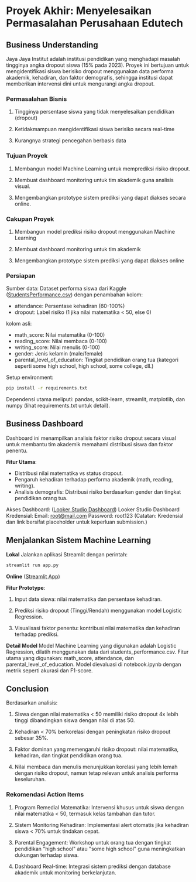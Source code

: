 # Proyek Akhir: Menyelesaikan Permasalahan Perusahaan Edutech

## Business Understanding
Jaya Jaya Institut adalah institusi pendidikan yang menghadapi masalah tingginya angka dropout siswa (15% pada 2023). Proyek ini bertujuan untuk mengidentifikasi siswa berisiko dropout menggunakan data performa akademik, kehadiran, dan faktor demografis, sehingga institusi dapat memberikan intervensi dini untuk mengurangi angka dropout.

### Permasalahan Bisnis
1. Tingginya persentase siswa yang tidak menyelesaikan pendidikan (dropout)

2. Ketidakmampuan mengidentifikasi siswa berisiko secara real-time

3. Kurangnya strategi pencegahan berbasis data

### Tujuan Proyek
1. Membangun model Machine Learning untuk memprediksi risiko dropout.

2. Membuat dashboard monitoring untuk tim akademik guna analisis visual.

3. Mengembangkan prototype sistem prediksi yang dapat diakses secara online.

### Cakupan Proyek
1. Membangun model prediksi risiko dropout menggunakan Machine Learning

2. Membuat dashboard monitoring untuk tim akademik

3. Mengembangkan prototype sistem prediksi yang dapat diakses online

### Persiapan
Sumber data: Dataset performa siswa dari Kaggle ([StudentsPerformance.csv](https://www.kaggle.com/datasets/spscientist/students-performance-in-exams)) dengan penambahan kolom:
- attendance: Persentase kehadiran (60-100%)
- dropout: Label risiko (1 jika nilai matematika < 50, else 0)

kolom asli:
- math_score: Nilai matematika (0-100)
- reading_score: Nilai membaca (0-100)
- writing_score: Nilai menulis (0-100)
- gender: Jenis kelamin (male/female)
- parental_level_of_education: Tingkat pendidikan orang tua (kategori seperti some high school, high school, some college, dll.)

Setup environment:
```bash
pip install -r requirements.txt
```
Dependensi utama meliputi: pandas, scikit-learn, streamlit, matplotlib, dan numpy (lihat requirements.txt untuk detail).

## Business Dashboard
Dashboard ini menampilkan analisis faktor risiko dropout secara visual untuk membantu tim akademik memahami distribusi siswa dan faktor penentu.

**Fitur Utama**:
- Distribusi nilai matematika vs status dropout.
- Pengaruh kehadiran terhadap performa akademik (math, reading, writing).
- Analisis demografis: Distribusi risiko berdasarkan gender dan tingkat pendidikan orang tua.

Akses Dashboard:
([Looker Studio Dashboard](https://lookerstudio.google.com/reporting/1aa7f661-87ed-4f09-9f22-1b392e2f7442))
Looker Studio Dashboard
Kredensial:
Email: root@mail.com
Password: root123
(Catatan: Kredensial dan link bersifat placeholder untuk keperluan submission.)

## Menjalankan Sistem Machine Learning
**Lokal**
Jalankan aplikasi Streamlit dengan perintah:
```bash
streamlit run app.py
```

**Online**
([Streamlit App](https://dicodinglevelexpertsubmissionakhirproyekinstitution.streamlit.app/))

**Fitur Prototype**:
1. Input data siswa: nilai matematika dan persentase kehadiran.

2. Prediksi risiko dropout (Tinggi/Rendah) menggunakan model Logistic Regression.

3. Visualisasi faktor penentu: kontribusi nilai matematika dan kehadiran terhadap prediksi.

**Detail Model**
Model Machine Learning yang digunakan adalah Logistic Regression, dilatih menggunakan data dari students_performance.csv. Fitur utama yang digunakan: math_score, attendance, dan parental_level_of_education. Model dievaluasi di notebook.ipynb dengan metrik seperti akurasi dan F1-score.

## Conclusion
Berdasarkan analisis:

1. Siswa dengan nilai matematika < 50 memiliki risiko dropout 4x lebih tinggi dibandingkan siswa dengan nilai di atas 50.

2. Kehadiran < 70% berkorelasi dengan peningkatan risiko dropout sebesar 35%.

3. Faktor dominan yang memengaruhi risiko dropout: nilai matematika, kehadiran, dan tingkat pendidikan orang tua.

4. Nilai membaca dan menulis menunjukkan korelasi yang lebih lemah dengan risiko dropout, namun tetap relevan untuk analisis performa keseluruhan.

### Rekomendasi Action Items
1. Program Remedial Matematika: Intervensi khusus untuk siswa dengan nilai matematika < 50, termasuk kelas tambahan dan tutor.

2. Sistem Monitoring Kehadiran: Implementasi alert otomatis jika kehadiran siswa < 70% untuk tindakan cepat.

3. Parental Engagement: Workshop untuk orang tua dengan tingkat pendidikan "high school" atau "some high school" guna meningkatkan dukungan terhadap siswa.

4. Dashboard Real-time: Integrasi sistem prediksi dengan database akademik untuk monitoring berkelanjutan.
